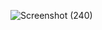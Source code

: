 ![Screenshot (240)](https://github.com/SaraswatAditya/TodoApp/assets/137915074/f4995a9e-32f3-4efd-bae7-a9e67b362774)
